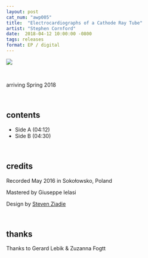 ```yaml
---
layout: post
cat_num: "awp005"
title:  "Electrocardiographs of a Cathode Ray Tube"
artist: "Stephen Cornford"
date:  2018-04-12 10:00:00 -0800
tags: releases
format: EP / digital
---
```


![]({{site.url}}/assets/cornford_cover.jpg)

<br/>

arriving Spring 2018

<br/>

## contents

* Side A (04:12)
* Side B (04:30)

<br/>

## credits

Recorded May 2016 in Soko&#x142;owsko, Poland

Mastered by Giuseppe Ielasi

Design by [Steven Ziadie](http://estzi.com/)

<br/>

## thanks

Thanks to Gerard Lebik & Zuzanna Fogtt
